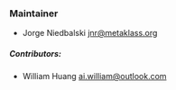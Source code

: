 ### Maintainer

* Jorge Niedbalski <jnr@metaklass.org>

##### Contributors:

* William Huang <ai.william@outlook.com>